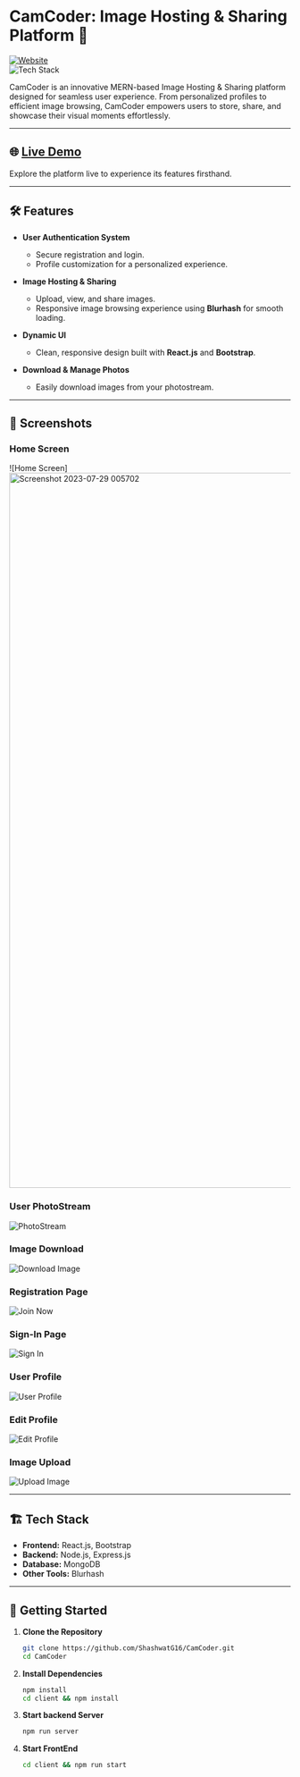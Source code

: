 # CamCoder: Image Hosting & Sharing Platform 🌟  
[![Website](https://img.shields.io/badge/Website-Live%20Now-green)](https://camcoder.onrender.com/)  
![Tech Stack](https://img.shields.io/badge/Tech%20Stack-MERN-blue)  

CamCoder is an innovative MERN-based Image Hosting & Sharing platform designed for seamless user experience. From personalized profiles to efficient image browsing, CamCoder empowers users to store, share, and showcase their visual moments effortlessly.

---

## 🌐 [Live Demo](https://camcoder.onrender.com/)  
Explore the platform live to experience its features firsthand.

---

## 🛠️ Features  
- **User Authentication System**  
  - Secure registration and login.  
  - Profile customization for a personalized experience.  

- **Image Hosting & Sharing**  
  - Upload, view, and share images.  
  - Responsive image browsing experience using **Blurhash** for smooth loading.  

- **Dynamic UI**  
  - Clean, responsive design built with **React.js** and **Bootstrap**.  

- **Download & Manage Photos**  
  - Easily download images from your photostream.  

---

## 📸 Screenshots  

### Home Screen  
![Home Screen]<img width="1280" alt="Screenshot 2023-07-29 005702" src="https://github.com/ShashwatG16/CamCoder/assets/84587801/cc6429f4-b330-4010-8f22-f01da2b7a1f2"> 

### User PhotoStream  
![PhotoStream](https://github.com/ShashwatG16/CamCoder/assets/84587801/e2668b98-d9da-433a-ab62-e34fdf352287)  

### Image Download  
![Download Image](https://github.com/ShashwatG16/CamCoder/assets/84587801/69eedf0f-64b7-4241-9fe8-1d7665996a72)  

### Registration Page  
![Join Now](https://github.com/ShashwatG16/CamCoder/assets/84587801/c376ea13-e7dc-45c2-ad42-33d3d3566073)  

### Sign-In Page  
![Sign In](https://github.com/ShashwatG16/CamCoder/assets/84587801/fb6ba010-288a-407d-be54-ee633926bbe5)  

### User Profile  
![User Profile](https://github.com/ShashwatG16/CamCoder/assets/84587801/49058716-10d4-4ff1-80be-a51b21816f18)  

### Edit Profile  
![Edit Profile](https://github.com/ShashwatG16/CamCoder/assets/84587801/910df7a2-d26f-4113-b878-706ba004453f)  

### Image Upload  
![Upload Image](https://github.com/ShashwatG16/CamCoder/assets/84587801/95422651-9aa7-4692-8548-7b7b391ddd71)  

---

## 🏗️ Tech Stack  
- **Frontend:** React.js, Bootstrap  
- **Backend:** Node.js, Express.js  
- **Database:** MongoDB  
- **Other Tools:** Blurhash  

---

## 🚀 Getting Started  

1. **Clone the Repository**  
   ```bash
   git clone https://github.com/ShashwatG16/CamCoder.git
   cd CamCoder
2. **Install Dependencies**
   ```bash
   npm install
   cd client && npm install

4. **Start backend Server**
    ```bash
    npm run server
5. **Start FrontEnd**
   ```bash
   cd client && npm run start
